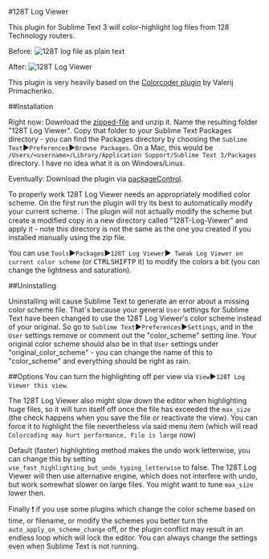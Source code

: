 #128T Log Viewer

This plugin for Sublime Text 3 will color-highlight log files from 128 Technology routers.

Before:
![128T log file as plain text](https://cloud.githubusercontent.com/assets/3319094/20034510/aa763a28-a396-11e6-9c51-7ea28e8d3405.png)

After:
![128T Log Viewer](https://cloud.githubusercontent.com/assets/3319094/20034513/d46d6702-a396-11e6-9e89-52ed22b70e55.png)

This plugin is very heavily based on the [Colorcoder plugin](https://github.com/vprimachenko/Sublime-Colorcoder) by Valerij Primachenko.

##Installation

Right now: Download the [zipped-file](https://github.com/hadrielk/Sublime-128T-Log-Viewer/archive/master.zip) and unzip it. Name the resulting folder "128T Log Viewer". Copy that folder to your Sublime Text Packages directory - you can find the Packages directory by choosing the `Sublime Text`▶`Preferences`▶`Browse Packages`. On a Mac, this would be `/Users/<username>/Library/Application Support/Sublime Text 3/Packages` directory. I have no idea what it is on Windows/Linux.

Eventually: Download the plugin via [packageControl](https://sublime.wbond.net/).

To properly work 128T Log Viewer needs an appropriately modified color scheme. On the first run the plugin will try its best to automatically modify your current scheme. :grey_exclamation: The plugin will not actually modify the scheme but create a modified copy in a new directory called "128T-Log-Viewer" and apply it - note this directory is not the same as the one you created if you installed manually using the zip file.

You can use `Tools`▶`Packages`▶`128T Log Viewer`▶` Tweak Log Viewer on current color scheme` (or <kbd>CTRL</kbd><kbd>SHIFT</kbd><kbd>P</kbd> it) to modify the colors a bit (you can change the lightness and saturation).


##Uninstalling

Uninstalling will cause Sublime Text to generate an error about a missing color scheme file. That's because your general `User` settings for Sublime Text have been changed to use the 128T Log Viewer's color scheme instead of your original. So go to `Sublime Text`▶`Preferences`▶`Settings`, and in the `User` settings remove or comment out the "color_scheme" setting line. Your original color scheme should also be in that `User` settings under "original_color_scheme" - you can change the name of this to "color_scheme" and everything should be right as rain.


##Options
You can turn the highlighting off per view via `View`▶`128T Log Viewer this view`.

The 128T Log Viewer also might slow down the editor when highlighting huge files, so it will turn itself off once the file has exceeded the `max_size` (the check happens when you save the file or reactivate the view). You can force it to highlight the file nevertheless via said menu item (which will read `Colorcoding may hurt performance, File is large` now)

Default (faster) highlighting method makes the undo work letterwise, you can change this by setting `use_fast_highlighting_but_undo_typing_letterwise` to false. The 128T Log Viewer will then use alternative engine, which does not interfere with undo, but work somewhat slower on large files. You might want to tune `max_size` lower then.

Finally :exclamation: if you use some plugins which change the color scheme based on time, or filename, or modify the schemes you better turn the `auto_apply_on_scheme_change` off, or the plugin conflict may result in an endless loop which will lock the editor. You can always change the settings even when Sublime Text is not running.
